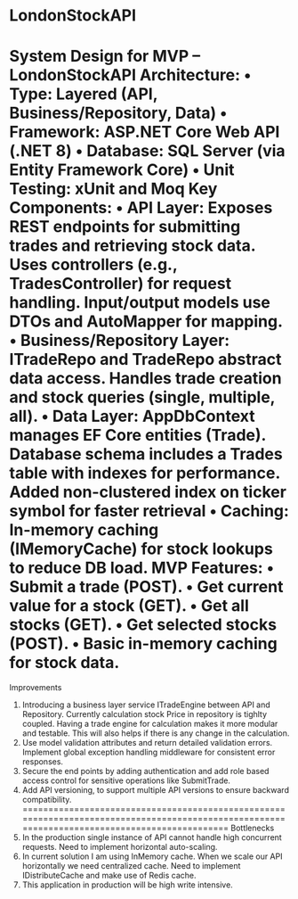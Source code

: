 # LondonStockAPI

System Design for MVP – LondonStockAPI
Architecture:
•	Type: Layered (API, Business/Repository, Data)
•	Framework: ASP.NET Core Web API (.NET 8)
•	Database: SQL Server (via Entity Framework Core)
• Unit Testing: xUnit and Moq
Key Components:
•	API Layer:
	Exposes REST endpoints for submitting trades and retrieving stock data.
  Uses controllers (e.g., TradesController) for request handling.
  Input/output models use DTOs and AutoMapper for mapping.
•	Business/Repository Layer:
  ITradeRepo and TradeRepo abstract data access.
  Handles trade creation and stock queries (single, multiple, all).
•	Data Layer:
  AppDbContext manages EF Core entities (Trade).
  Database schema includes a Trades table with indexes for performance. Added non-clustered index on ticker symbol for faster retrieval
•	Caching:
  In-memory caching (IMemoryCache) for stock lookups to reduce DB load.
MVP Features:
•	Submit a trade (POST).
•	Get current value for a stock (GET).
•	Get all stocks (GET).
•	Get selected stocks (POST).
•	Basic in-memory caching for stock data.
==============================================================================================================================================
Improvements
1. Introducing a business layer service ITradeEngine between API and Repository. Currently calculation stock Price in repository is tighlty coupled. Having a trade engine for calculation makes it more modular and testable. This will also helps if there is any change in the calculation.
2. Use model validation attributes and return detailed validation errors. Implement global exception handling middleware for consistent error responses.
3. Secure the end points by adding authentication and add role based access control for sensitive operations like SubmitTrade.
4. Add API versioning, to support multiple API versions to ensure backward compatibility.
==============================================================================================================================================
Bottlenecks
1. In the production single instance of API cannot handle high concurrent requests. Need to implement horizontal auto-scaling.
2. In current solution I am using InMemory cache. When we scale our API horizontally we need centralized cache. Need to implement IDistributeCache and make use of Redis cache.
3. This application in production will be high write intensive. 
